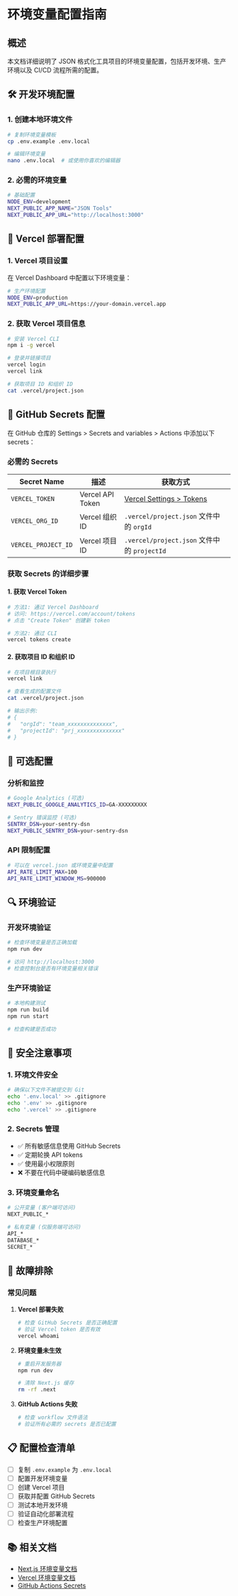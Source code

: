 # 环境变量配置指南

## 概述

本文档详细说明了 JSON 格式化工具项目的环境变量配置，包括开发环境、生产环境以及 CI/CD 流程所需的配置。

## 🛠️ 开发环境配置

### 1. 创建本地环境文件

```bash
# 复制环境变量模板
cp .env.example .env.local

# 编辑环境变量
nano .env.local  # 或使用你喜欢的编辑器
```

### 2. 必需的环境变量

```bash
# 基础配置
NODE_ENV=development
NEXT_PUBLIC_APP_NAME="JSON Tools"
NEXT_PUBLIC_APP_URL="http://localhost:3000"
```

## 🚀 Vercel 部署配置

### 1. Vercel 项目设置

在 Vercel Dashboard 中配置以下环境变量：

```bash
# 生产环境配置
NODE_ENV=production
NEXT_PUBLIC_APP_URL=https://your-domain.vercel.app
```

### 2. 获取 Vercel 项目信息

```bash
# 安装 Vercel CLI
npm i -g vercel

# 登录并链接项目
vercel login
vercel link

# 获取项目 ID 和组织 ID
cat .vercel/project.json
```

## 🔐 GitHub Secrets 配置

在 GitHub 仓库的 Settings > Secrets and variables > Actions 中添加以下 secrets：

### 必需的 Secrets

| Secret Name | 描述 | 获取方式 |
|------------|------|---------|
| `VERCEL_TOKEN` | Vercel API Token | [Vercel Settings > Tokens](https://vercel.com/account/tokens) |
| `VERCEL_ORG_ID` | Vercel 组织 ID | `.vercel/project.json` 文件中的 `orgId` |
| `VERCEL_PROJECT_ID` | Vercel 项目 ID | `.vercel/project.json` 文件中的 `projectId` |

### 获取 Secrets 的详细步骤

#### 1. 获取 Vercel Token

```bash
# 方法1: 通过 Vercel Dashboard
# 访问: https://vercel.com/account/tokens
# 点击 "Create Token" 创建新 token

# 方法2: 通过 CLI
vercel tokens create
```

#### 2. 获取项目 ID 和组织 ID

```bash
# 在项目根目录执行
vercel link

# 查看生成的配置文件
cat .vercel/project.json

# 输出示例:
# {
#   "orgId": "team_xxxxxxxxxxxxxx",
#   "projectId": "prj_xxxxxxxxxxxxxx"
# }
```

## 🎯 可选配置

### 分析和监控

```bash
# Google Analytics (可选)
NEXT_PUBLIC_GOOGLE_ANALYTICS_ID=GA-XXXXXXXXX

# Sentry 错误监控 (可选)
SENTRY_DSN=your-sentry-dsn
NEXT_PUBLIC_SENTRY_DSN=your-sentry-dsn
```

### API 限制配置

```bash
# 可以在 vercel.json 或环境变量中配置
API_RATE_LIMIT_MAX=100
API_RATE_LIMIT_WINDOW_MS=900000
```

## 🔍 环境验证

### 开发环境验证

```bash
# 检查环境变量是否正确加载
npm run dev

# 访问 http://localhost:3000
# 检查控制台是否有环境变量相关错误
```

### 生产环境验证

```bash
# 本地构建测试
npm run build
npm run start

# 检查构建是否成功
```

## 🚨 安全注意事项

### 1. 环境文件安全

```bash
# 确保以下文件不被提交到 Git
echo '.env.local' >> .gitignore
echo '.env' >> .gitignore
echo '.vercel' >> .gitignore
```

### 2. Secrets 管理

- ✅ 所有敏感信息使用 GitHub Secrets
- ✅ 定期轮换 API tokens
- ✅ 使用最小权限原则
- ❌ 不要在代码中硬编码敏感信息

### 3. 环境变量命名

```bash
# 公开变量 (客户端可访问)
NEXT_PUBLIC_*

# 私有变量 (仅服务端可访问)
API_*
DATABASE_*
SECRET_*
```

## 🐛 故障排除

### 常见问题

1. **Vercel 部署失败**
   ```bash
   # 检查 GitHub Secrets 是否正确配置
   # 验证 Vercel token 是否有效
   vercel whoami
   ```

2. **环境变量未生效**
   ```bash
   # 重启开发服务器
   npm run dev
   
   # 清除 Next.js 缓存
   rm -rf .next
   ```

3. **GitHub Actions 失败**
   ```bash
   # 检查 workflow 文件语法
   # 验证所有必需的 secrets 是否已配置
   ```

## 📋 配置检查清单

- [ ] 复制 `.env.example` 为 `.env.local`
- [ ] 配置开发环境变量
- [ ] 创建 Vercel 项目
- [ ] 获取并配置 GitHub Secrets
- [ ] 测试本地开发环境
- [ ] 验证自动化部署流程
- [ ] 检查生产环境配置

## 📚 相关文档

- [Next.js 环境变量文档](https://nextjs.org/docs/app/building-your-application/configuring/environment-variables)
- [Vercel 环境变量文档](https://vercel.com/docs/concepts/projects/environment-variables)
- [GitHub Actions Secrets](https://docs.github.com/en/actions/security-guides/encrypted-secrets)